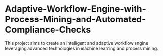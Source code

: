 # Adaptive-Workflow-Engine-with-Process-Mining-and-Automated-Compliance-Checks
This project aims to create an intelligent and adaptive workflow engine leveraging advanced technologies in machine learning and process mining.
